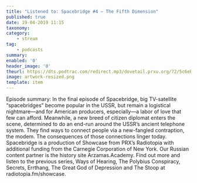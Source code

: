 ```yaml
---
title: "Listened to: Spacebridge #4 – The Fifth Dimension"
published: true
date: 19-04-2019 11:15
taxonomy:
category:
	- stream
tag:
	- podcasts
summary:
enabled: '0'
header_image: '0'
theurl: https://dts.podtrac.com/redirect.mp3/dovetail.prxu.org/72/5c6ebf0a-6842-48ab-8ed2-661c643c2374/SB_EP4_SegA_192.mp3
image: artwork-resized.png
template: item
---
```

 
Episode summary: In the final episode of Spacebridge, big TV-satellite “spacebridges” become popular in the USSR, but remain a logistical nightmare—and for American producers, especially—a labor of love that few can afford. Meanwhile, a new breed of citizen diplomat enters the scene, determined to do an end-run around the USSR’s ancient telephone system. They find ways to connect people via a new-fangled contraption, the modem. The consequences of those connections linger today. Spacebridge is a production of Showcase from PRX’s Radiotopia with additional funding from the Carnegie Corporation of New York. Our Russian content partner is the history site Arzamas.Academy. Find out more and listen to the previous series, Ways of Hearing, The Polybius Conspiracy, Secrets, Errthang, The Great God of Depression and The Stoop at radiotopia.fm/showcase.
